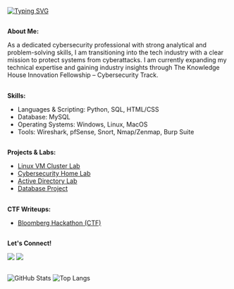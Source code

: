 <a href="https://git.io/typing-svg"><img src="https://readme-typing-svg.demolab.com?font=Fira+Code&size=30&pause=1000&color=1582F3F8&center=true&width=435&lines=Hello%2C+There!+%F0%9F%91%8B;My+name+is+Nadia;Nice+to+meet+you!+" alt="Typing SVG" /></a>
##

**About Me:**

As a dedicated cybersecurity professional with strong analytical and problem-solving skills, I am transitioning into the tech industry with a clear mission to protect systems from
cyberattacks. I am currently expanding my technical expertise and gaining industry insights through The Knowledge House Innovation Fellowship – Cybersecurity Track.

##

**Skills:**   
- Languages & Scripting: Python, SQL, HTML/CSS
- Database: MySQL
- Operating Systems: Windows, Linux, MacOS
- Tools: Wireshark, pfSense, Snort, Nmap/Zenmap, Burp Suite

##

**Projects & Labs:**  
- <a href="https://github.com/nadiansh/Linux-VM-Cluster">Linux VM Cluster Lab</a>
- <a href="https://github.com/nadiansh/Cybersecurity-Home-Lab-Environment">Cybersecurity Home Lab</a>
- <a href="https://github.com/nadiansh/Active-Directory-Lab">Active Directory Lab</a>
- <a href="https://github.com/nadiansh/Dental-Office-Database/tree/main">Database Project</a>


##

**CTF Writeups:**
- <a href="https://github.com/nadiansh/Bloomberg-Hackathon-CTF-/tree/main">Bloomberg Hackathon (CTF)</a>


 ## 
 
**Let's Connect!**  

<a href="https://linkedin.com/in/nadiansh"><img src="https://custom-icon-badges.demolab.com/badge/LinkedIn-0A66C2?logo=linkedin-white&logoColor=fff" /></a>
<a href="https://github.com/nadiansh"><img src="https://img.shields.io/badge/GitHub-%23121011.svg?logo=github&logoColor=white" /></a>




##

![GitHub Stats](https://github-readme-stats.vercel.app/api?username=nadiansh&show_icons=true&rank_icon=github&bg_color=0d1117&hide_border=true&title_color=c9d1d9&text_color=c9d1d9&icon_color=c9d1d9) ![Top Langs](https://github-readme-stats.vercel.app/api/top-langs/?username=nadiansh&hide_progress=true&bg_color=0d1117&hide_border=true&title_color=c9d1d9&text_color=c9d1d9)



